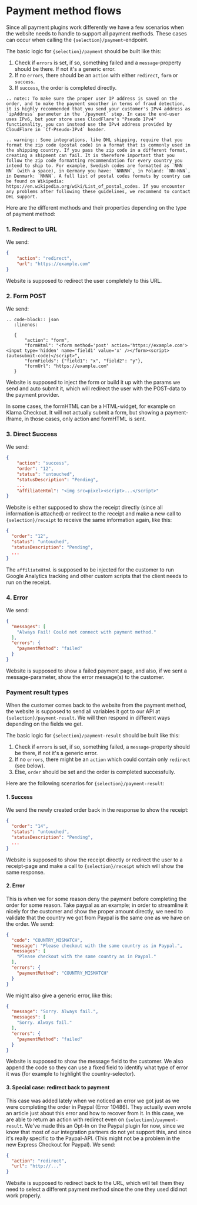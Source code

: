# Payment method flows

Since all payment plugins work differently we have a few scenarios when the website needs to handle to support all payment methods. These cases can occur when calling the `{selection}/payment`-endpoint.

The basic logic for `{selection}/payment` should be built like this:

1. Check if `errors` is set, if so, something failed and a `message`-property should be there. If not it's a generic error.
2. If no `errors`, there should be an `action` with either `redirect`, `form` or `success`.
3. If `success`, the order is completed directly.

```eval_rst
.. note:: To make sure the proper user IP address is saved on the order, and to make the payment smoother in terms of fraud detection, it is highly recommended that you send your customer's IPv4 address as `ipAddress` parameter in the `/payment` step. In case the end-user uses IPv6, but your store uses CloudFlare's "Pseudo IPv4" functionality, you can instead use the IPv4 address provided by CloudFlare in `Cf-Pseudo-IPv4` header.
```

```eval_rst
.. warning:: Some integrations, like DHL shipping, require that you format the zip code (postal code) in a format that is commonly used in the shipping country. If you pass the zip code in a different format, creating a shipment can fail. It is therefore important that you follow the zip code formatting recommendation for every country you intend to ship to. For example, Swedish codes are formatted as `NNN NN` (with a space), in Germany you have: `NNNNN`, in Poland: `NN-NNN`, in Denmark: `NNNN`. A full list of postal codes formats by country can be found on Wikipedia: https://en.wikipedia.org/wiki/List_of_postal_codes. If you encounter any problems after following these guidelines, we recommend to contact DHL support.
```

Here are the different methods and their properties depending on the type of payment method:

### 1. Redirect to URL
We send:

```json
{
    "action": "redirect",
    "url": "https://example.com"
}
```

Website is supposed to redirect the user completely to this URL.

### 2. Form POST

We send:

```eval_rst
.. code-block:: json
   :linenos:

   {
       "action": "form",
       "formHtml": "<form method='post' action='https://example.com'><input type='hidden' name='field1' value='x' /></form><script>(autosubmit-code)</script>",
       "formFields": {"field1": "x", "field2": "y"},
       "formUrl": "https://example.com"
   }
```

Website is supposed to inject the form or build it up with the params we send and auto submit it, which will redirect the user with the POST-data to the payment provider.

In some cases, the formHTML can be a HTML-widget, for example on Klarna Checkout. It will not actually submit a form, but showing a payment-iframe, in those cases, only action and formHTML is sent.

### 3. Direct Success

We send:

```json
{
    "action": "success",
    "order": "12",
    "status": "untouched",
    "statusDescription": "Pending",
    ...
    "affiliateHtml": "<img src=pixel><script>...</script>"
}
```

Website is either supposed to show the receipt directly (since all information is attached) or redirect to the receipt and make a new call to `{selection}/receipt` to receive the same information again, like this:

```json
{
  "order": "12",
  "status": "untouched",
  "statusDescription": "Pending",
  ...
}
```

The `affiliateHtml` is supposed to be injected for the customer to run Google Analytics tracking and other custom scripts that the client needs to run on the receipt.

### 4. Error

We send:

```json
{
  "messages": [
    "Always Fail! Could not connect with payment method."
  ],
  "errors": {
    "paymentMethod": "failed"
  }
}
```

Website is supposed to show a failed payment page, and also, if we sent a message-parameter, show the error message(s) to the customer.

### Payment result types

When the customer comes back to the website from the payment method, the website is supposed to send all variables it got to our API at `{selection}/payment-result`. We will then respond in different ways depending on the fields we get.

The basic logic for `{selection}/payment-result` should be built like this:

1. Check if `errors` is set, if so, something failed, a `message`-property should be there, if not it's a generic error.
2. If no `errors`, there might be an `action` which could contain only `redirect` (see below).
3. Else, `order` should be set and the order is completed successfully.

Here are the following scenarios for `{selection}/payment-result`:

#### 1. Success

We send the newly created order back in the response to show the receipt:

```json
{
  "order": "14",
  "status": "untouched",
  "statusDescription": "Pending",
  ...
}
```

Website is supposed to show the receipt directly or redirect the user to a receipt-page and make a call to `{selection}/receipt` which will show the same response.

#### 2. Error

This is when we for some reason deny the payment before completing the order for some reason. Take paypal as an example; in order to streamline it nicely for the customer and show the proper amount directly, we need to validate that the country we got from Paypal is the same one as we have on the order.
We send:

```json
{
  "code": "COUNTRY_MISMATCH",
  "message": "Please checkout with the same country as in Paypal.",
  "messages": [
    "Please checkout with the same country as in Paypal."
  ],
  "errors": {
    "paymentMethod": "COUNTRY_MISMATCH"
  }
}
```

We might also give a generic error, like this:

```json
{
  "message": "Sorry. Always fail.",
  "messages": [
    "Sorry. Always fail."
  ],
  "errors": {
    "paymentMethod": "failed"
  }
}
```

Website is supposed to show the message field to the customer. We also append the code so they can use a fixed field to identify what type of error it was (for example to highlight the country-selector).

#### 3. Special case: redirect back to payment
This case was added lately when we noticed an error we got just as we were completing the order in Paypal (Error 10486). They actually even wrote an article just about this error and how to recover from it.
In this case, we are able to return an action with redirect even on `{selection}/payment-result`. We've made this an Opt-In on the Paypal plugin for now, since we know that most of our integration partners do not yet support this, and since it's really specific to the Paypal-API. (This might not be a problem in the new Express Checkout for Paypal).
We send:

```json
{
  "action": "redirect",
  "url": "http://..."
}
```

Website is supposed to redirect back to the URL, which will tell them they need to select a different payment method since the one they used did not work properly.
